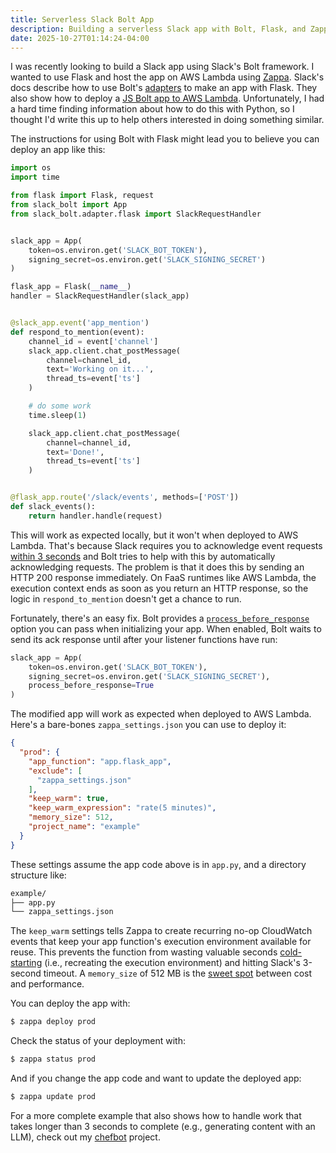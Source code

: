 ```yaml
---
title: Serverless Slack Bolt App
description: Building a serverless Slack app with Bolt, Flask, and Zappa
date: 2025-10-27T01:14:24-04:00
---
```


I was recently looking to build a Slack app using Slack's Bolt framework. I wanted to use Flask and host the app on AWS Lambda using [Zappa](https://github.com/zappa/Zappa). Slack's docs describe how to use Bolt's [adapters](https://docs.slack.dev/tools/bolt-python/concepts/adapters/) to make an app with Flask. They also show how to deploy a [JS Bolt app to AWS Lambda](https://docs.slack.dev/tools/bolt-js/deployments/aws-lambda/). Unfortunately, I had a hard time finding information about how to do this with Python, so I thought I'd write this up to help others interested in doing something similar.

The instructions for using Bolt with Flask might lead you to believe you can deploy an app like this:

```python
import os
import time

from flask import Flask, request
from slack_bolt import App
from slack_bolt.adapter.flask import SlackRequestHandler


slack_app = App(
    token=os.environ.get('SLACK_BOT_TOKEN'),
    signing_secret=os.environ.get('SLACK_SIGNING_SECRET')
)

flask_app = Flask(__name__)
handler = SlackRequestHandler(slack_app)


@slack_app.event('app_mention')
def respond_to_mention(event):
    channel_id = event['channel']
    slack_app.client.chat_postMessage(
        channel=channel_id,
        text='Working on it...',
        thread_ts=event['ts']
    )

    # do some work
    time.sleep(1)

    slack_app.client.chat_postMessage(
        channel=channel_id,
        text='Done!',
        thread_ts=event['ts']
    )


@flask_app.route('/slack/events', methods=['POST'])
def slack_events():
    return handler.handle(request)
```

This will work as expected locally, but it won't when deployed to AWS Lambda. That's because Slack requires you to acknowledge event requests [within 3 seconds](https://docs.slack.dev/apis/events-api/#responding) and Bolt tries to help with this by automatically acknowledging requests. The problem is that it does this by sending an HTTP 200 response immediately. On FaaS runtimes like AWS Lambda, the execution context ends as soon as you return an HTTP response, so the logic in `respond_to_mention` doesn't get a chance to run.

Fortunately, there's an easy fix. Bolt provides a [`process_before_response`](https://docs.slack.dev/tools/bolt-python/concepts/lazy-listeners/) option you can pass when initializing your app. When enabled, Bolt waits to send its ack response until after your listener functions have run:

```python
slack_app = App(
    token=os.environ.get('SLACK_BOT_TOKEN'),
    signing_secret=os.environ.get('SLACK_SIGNING_SECRET'),
    process_before_response=True
)
```

The modified app will work as expected when deployed to AWS Lambda. Here's a bare-bones `zappa_settings.json` you can use to deploy it:

```json
{
  "prod": {
    "app_function": "app.flask_app",
    "exclude": [
      "zappa_settings.json"
    ],
    "keep_warm": true,
    "keep_warm_expression": "rate(5 minutes)",
    "memory_size": 512,
    "project_name": "example"
  }
}
```

These settings assume the app code above is in `app.py`, and a directory structure like:

```txt
example/
├── app.py
└── zappa_settings.json
```

The `keep_warm` settings tells Zappa to create recurring no-op CloudWatch events that keep your app function's execution environment available for reuse. This prevents the function from wasting valuable seconds [cold-starting](https://docs.aws.amazon.com/lambda/latest/dg/lambda-runtime-environment.html#cold-start-latency) (i.e., recreating the execution environment) and hitting Slack's 3-second timeout. A `memory_size` of 512 MB is the [sweet spot](https://medium.com/geekculture/pick-the-right-memory-size-for-your-aws-lambda-functions-682394aa4b21) between cost and performance.

You can deploy the app with:

```bash
$ zappa deploy prod
```

Check the status of your deployment with:

```bash
$ zappa status prod
```

And if you change the app code and want to update the deployed app:

```bash
$ zappa update prod
```

For a more complete example that also shows how to handle work that takes longer than 3 seconds to complete (e.g., generating content with an LLM), check out my [chefbot](https://github.com/rlucioni/recipes/tree/8eecb92914380f74884ccaeb2050e4c647f1431a/chefbot) project.
